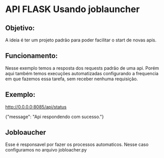 # API FLASK Usando joblauncher 

## Objetivo:

A ideia é ter um projeto padrão para poder facilitar 
o start de novas apis.

## Funcionamento:

Nesse exemplo temos a resposta dos requests padrão de
uma api. 
Porém aqui também temos execuções automatizadas configurando
a frequencia em que fazemos essa tarefa, sem receber nenhuma 
requisição.


## Exemplo:

http://0.0.0.0:8085/api/status

{"message": "Api respondendo com sucesso."}

## Jobloaucher

Esse é responsavel por fazer os processos automaticos. 
Nesse caso configuramos no arquivo jobloacher.py